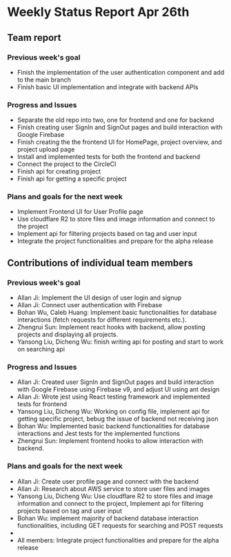 # Weekly Status Report Apr 26th


## Team report
### Previous week's goal
* Finish the implementation of the user authentication component and add to the main branch
* Finish basic UI implementation and integrate with backend APIs


### Progress and Issues
* Separate the old repo into two, one for frontend and one for backend
* Finish creating user SignIn and SignOut pages and build interaction with Google Firebase
* Finish creating the the frontend UI for HomePage, project overview, and project upload page
* Install and implemented tests for both the frontend and backend
* Connect the project to the CircleCI
* Finish api for creating project
* Finish api for getting a specific project


### Plans and goals for the next week
* Implement Frontend UI for User Profile page
* Use cloudflare R2 to store files and image information and connect to the project
* Implement api for filtering projects based on tag and user input
* Integrate the project functionalities and prepare for the alpha release


## Contributions of individual team members
### Previous week's goal
* Allan Ji: Implement the UI design of user login and signup
* Allan Ji: Connect user authentication with Firebase
* Bohan Wu, Caleb Huang: Implement basic functionalities for database interactions (fetch requests for different requirements etc.).
* Zhengrui Sun: Implement react hooks with backend, allow posting projects and displaying all projects. 
* Yansong Liu, Dicheng Wu: finish writing api for posting and start to work on searching api


### Progress and Issues
* Allan Ji: Created user SignIn and SignOut pages and build interaction with Google Firebase using Firebase v9, and adjust UI using ant design
* Allan Ji: Wrote jest using React testing framework and implemented tests for frontend
* Yansong Liu, Dicheng Wu: Working on config file, implement api for getting specific project, bebug the issue of backend not receiving json
* Bohan Wu: Implemented basic backend functionalities for database interactions and Jest tests for the implemented functions
* Zhengrui Sun: Implement frontend hooks to allow interaction with backend. 


### Plans and goals for the next week
* Allan Ji: Create user profile page and connect with the backend
* Allan Ji: Research about AWS service to store user files and images
* Yansong Liu, Dicheng Wu: Use cloudflare R2 to store files and image information and connect to the project, Implement api for filtering  
  projects based on tag and user input
* Bohan Wu: implement majority of backend database interaction functionalities, including GET requests for searching and POST requests
* 
* All members: Integrate project functionalities and prepare for the alpha release
